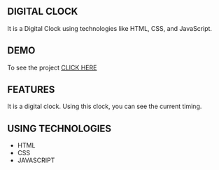 ## DIGITAL CLOCK
 It is a Digital Clock using technologies like HTML, CSS, and JavaScript.
## DEMO
 To see the project [ CLICK HERE ](https://sathyamoorty.github.io/Digital-Time/)
## FEATURES
It is a digital clock.
Using this clock, you can see the current timing.
## USING TECHNOLOGIES
 - HTML
 - CSS
 - JAVASCRIPT
